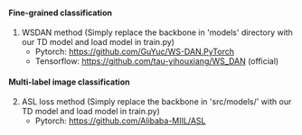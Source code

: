 #### Fine-grained classification
1. WSDAN method (Simply replace the backbone in 'models' directory with our TD model and load model in train.py)
    - Pytorch: https://github.com/GuYuc/WS-DAN.PyTorch
    - Tensorflow: https://github.com/tau-yihouxiang/WS_DAN (official)
    
#### Multi-label image classification
2. ASL loss method (Simply replace the backbone in 'src/models/' with our TD model and load model in train.py)
    - Pytorch: https://github.com/Alibaba-MIIL/ASL
